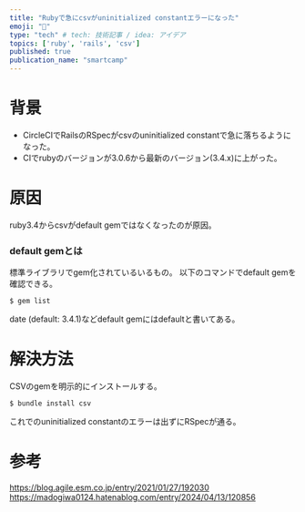 ```yaml
---
title: "Rubyで急にcsvがuninitialized constantエラーになった"
emoji: "🦄"
type: "tech" # tech: 技術記事 / idea: アイデア
topics: ['ruby', 'rails', 'csv']
published: true
publication_name: "smartcamp"
---
```


# 背景
- CircleCIでRailsのRSpecがcsvのuninitialized constantで急に落ちるようになった。
- CIでrubyのバージョンが3.0.6から最新のバージョン(3.4.x)に上がった。

# 原因
ruby3.4からcsvがdefault gemではなくなったのが原因。

### default gemとは
標準ライブラリでgem化されているいるもの。
以下のコマンドでdefault gemを確認できる。
```
$ gem list
```
date (default: 3.4.1)などdefault gemにはdefaultと書いてある。

# 解決方法
CSVのgemを明示的にインストールする。
```
$ bundle install csv
```
これでのuninitialized constantのエラーは出ずにRSpecが通る。

# 参考
https://blog.agile.esm.co.jp/entry/2021/01/27/192030
https://madogiwa0124.hatenablog.com/entry/2024/04/13/120856